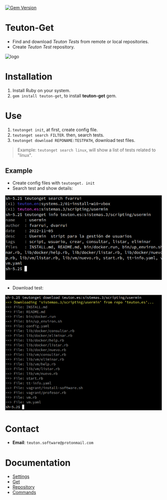 [![Gem Version](https://badge.fury.io/rb/teuton-get.svg)](https://badge.fury.io/rb/teuton-get)

# Teuton-Get

* Find and download _Teuton Tests_ from remote or local repositories.
* Create _Teuton Test_ repository.

![logo](./docs/images/logo.png)

# Installation

1. Install Ruby on your system.
1. `gem install teuton-get`, to install **teuton-get** gem.

# Use

1. `teutonget init`, at first, create config file.
1. `teutonget search FILTER`. then, search tests.
1. `teutonget download REPONAME:TESTPATH`, download test files.

> Example: `teutonget search linux`, will show a list of tests related to "linux".

## Example

* Create config files with `teutonget. init`
* Search test and show details:

![](docs/images/teutonget-info.png)

* Download test:

![](docs/images/teutonget-download.png)


# Contact

* **Email**: `teuton.software@protonmail.com`

# Documentation

* [Settings](docs/settings.md)
* [Get](docs/get.md)
* [Repository](docs/repo.md)
* [Commands](docs/commands.md)
